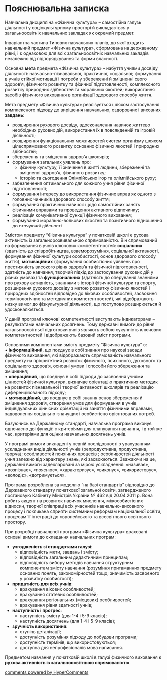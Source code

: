 <div id="hypercomments_widget" class="js-hypercomments-widget invisible"></div>

Пояснювальна записка
=============================================

Навчальна дисципліна  «Фізична культура» – самостійна галузь діяльності у соціокультурному просторі й викладається у загальноосвітніх навчальних закладах як окремий предмет. 

Інваріантна частина Типових навчальних планів, до якої входить навчальний предмет «Фізична культура», сформована на державному рівні, і є однаковою для всіх загальноосвітніх навчальних закладів незалежно від підпорядкування та форми власності.

Основна **мета** предмета «Фізична культура» –  набуття учнями досвіду діяльності: навчально-пізнавальної, практичної, соціальної; формування в учнів стійкої мотивації і потреби у збереженні й зміцненні свого здоров’я, фізичного розвитку та  фізичної підготовленості, комплексного розвитку природних здібностей та моральних якостей; використання засобів фізичного виховання в організації здорового способу життя.

Мета предмету «Фізична культура» реалізується шляхом застосування комплексного підходу до вирішення навчальних, оздоровчих і виховних **завдань**:
*	розширення рухового досвіду, вдосконалення навичок життєво необхідних рухових дій,  використання їх в повсякденній та ігровій діяльності;
*	розширення функціональних можливостей систем організму шляхом цілеспрямованого розвитку основних фізичних якостей і природних здібностей;
*	збереження та зміцнення здоров’я школярів; 
*	формування загальних уявлень про:
	*	фізичну культуру, її значення в житті людини, збереженні та зміцненні здоров’я, фізичного розвитку; 
	*	історію та сьогодення Олімпійських ігор та олімпійського руху;
*	забезпечення оптимального для кожного учня рівня фізичної підготовленості;
*	формування інтересу до використання фізичних вправ як одного з головних чинників здорового способу життя;
*	формування практичних навичок щодо самостійних занять фізичними вправами та проведення активного відпочинку;
*	реалізація комунікативної функції фізичного виховання;
*	формування морально-вольових якостей та позитивного відношення до оточуючої дійсності.

Змістом предмету “Фізична культура” у початковій школі є рухова активність із загальнорозвивальною спрямованістю. Він спрямований на формування в учнів ключових компетентностей: **соціальних** (здатність до співробітництва, взаєморозуміння, соціальної активності, формування фізичної культури особистості, основ здорового способу життя), **мотиваційних** (формування особистісних уявлень про престижність високого рівня здоров’я та фізичної підготовленості, здатність до навчання, творчий підхід до застосування рухових дій у різних умовах) та **функціональних** (здатність до оперування знаннями про рухову активність, знаннями з історії фізичної культури та спорту, розширення рухового досвіду з метою розвитку фізичних якостей і природних здібностей відповідно до вікових особливостей, засвоєння термінологічних та методичних компетентностей), які відображають низку вимог до фізкультурної діяльності, що поступово розширюється й удосконалюється.

У даній програмі ключові компетентності виступають індикаторами – результатами навчальних досягнень. Тому державні вимоги до рівня загальноосвітньої підготовки учнів являють собою сукупність ключових компетентностей і відображають базовий зміст програми.

Основними компонентами змісту предмету “Фізична культура” є:      
•	**інформаційний**, що поєднує в собі знання про наукові засади  фізичного виховання, які відображають спрямованість навчального предмету  на пріоритетний розвиток фізичного, психічного, духовного та соціального здоров’я, основні умови і способи його збереження та зміцнення;<br>
•	 **операційний**,    що    поєднує    в    собі    підходи    до  засвоєння   учнями цінностей фізичної культури, визначає орієнтацію практичних методик на розвиток пізнавальної і творчої активності школярів та  реалізацію диференційованого підходу;<br>
•	**мотиваційний**,   що поєднує   в собі   знання основ збереження й зміцнення здоров’я,  створення умов для формування в учнів індивідуальних ціннісних орієнтацій на заняття фізичними вправами,  задоволення соціально-значущих і особистісно орієнтованих потреб.<br>

Базуючись на Державному стандарті, навчальна програма виконує одночасно дві функції: є критеріями для планування навчання, і в той же час, критеріями для оцінки навчальних досягнень учнів.

У програмі вимоги викладені у певній послідовності з урахуванням ускладнення видів діяльності учнів (репродуктивна, продуктивна, творча); особливостей психічних процесів ; особливостей діяльності учня залежно від характеру знань, які засвоюються. Зважаючи на це, державні вимоги задекларовані за мірою ускладнення: «називає», «розпізнає», «пояснює», «характеризує», «виконує», «використовує», «володіє», «дотримується».

Програма розроблена за моделлю “на базі стандартів” відповідно до Державного стандарту початкової загальної освіти, затвердженого постановую Кабінету Міністрів України № 462 від 20.04.2011 р.  Вона робить акцент на розвиток навичок мислення, міжособистісних відносин, творчої співпраці всіх учасників навчально-виховного процесу і покликана сприяти системним реформам національної освіти, процесам її інтеграції до європейського та всесвітнього освітнього простору.

При розробці навчальної  програми «Фізична культура» враховані основні вимоги до складання навчальних програм:  
*	**узгодженість зі стандартами галузі**: 
	*	відповідність мети, завдань і змісту; 
	*	відповідність  загальним  дидактичним принципам;
	*	відповідність  вибору методів навчання структурним компонентам змісту навчання (розуміння притаманних предмету основних понять, закономірностей тощо; значимість засвоєного у розвитку особистості);
*	**придатність для всіх учнів**:
	*	врахування вікових особливостей;
	*	врахування статевих особливостей;
	*	врахування регіональних (місцевих)  особливостей;
	*	врахування рівня здатності учнів; 
*	**наступність і прогрес**:
	*	наступність змісту (для 1-4 і 5-9 класів);
	*	наступність досягнень (для 1-4 і 5-9 класів);
*	**зручність використання**:
	*	ступінь  деталізації;
	*	доступність розуміння підходу до побудови програми;
	*	доступність  термінів, що використовуються;
	*	доступна   для непрофесіоналів мова  написання.

Предметом навчання у початковій  школі в галузі  физичного виховання є **рухова активність із загальноосвітньою спрямованістю**. 

<div class="js-hypercomments-container">
    <a href="http://hypercomments.com" class="hc-link" title="comments widget">comments powered by HyperComments</a>
</div>